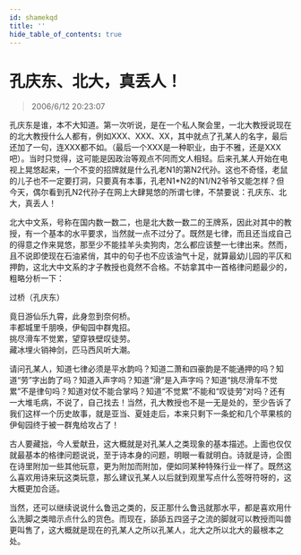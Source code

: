```yaml
---
id: shamekqd
title: ''
hide_table_of_contents: true
---
```


# 孔庆东、北大，真丢人！

> 2006/6/12 20:23:07

孔庆东是谁，本不大知道。第一次听说，是在一个私人聚会里，一北大教授说现在的北大教授什么人都有，例如XXX、XXX、XX，其中就点了孔某人的名字，最后还加了一句，连XXX都不如。（最后一个XXX是一种职业，由于不雅，还是XXX吧）。当时只觉得，这可能是因政治等观点不同而文人相轻。后来孔某人开始在电视上晃悠起来，一个不变的招牌就是什么孔老N1的第N2代孙。这也不奇怪，老鼠的儿子也不一定要打洞，只要真有本事，孔老N1*N2的N1/N2爷爷又能怎样？但今天，偶尔看到孔N2代孙子在网上大肆晃悠的所谓七律，不禁要说：孔庆东、北大，真丢人！
 
北大中文系，号称在国内数一数二，也是北大数一数二的王牌系，因此对其中的教授，有一个基本的水平要求，当然就一点不过分了。既然是七律，而且还当成自己的得意之作来晃悠，那至少不能挂羊头卖狗肉，怎么都应该整一七律出来。然而，且不说即使现在石油紧俏，其中的句子也不应该油气十足，就算最幼儿园的平仄和押韵，这北大中文系的才子教授也竟然不合格。不妨拿其中一首格律问题最少的，粗略分析一下：
 
过桥（孔庆东）
 
竟日游仙乐九霄，此身忽到奈何桥。<br/>
丰都城里千朋唤，伊甸园中群鬼招。<br/>
挑尽滑车不觉累，望穿铁壁叹徒劳。<br/>
藏冰埋火销神剑，匹马西风听大潮。

请问孔某人，知道七律必须是平水韵吗？知道二萧和四豪韵是不能通押的吗？知道“劳”字出韵了吗？知道入声字吗？知道“滑”是入声字吗？知道“挑尽滑车不觉累”不是律句吗？知道对仗不能合掌吗？知道“不觉累”不能和“叹徒劳”对吗？还有一大堆毛病，不说了，自己找去！当然，孔大教授也不是一无是处的，至少告诉了我们这样一个历史故事，就是亚当、夏娃走后，本来只剩下一条蛇和几个苹果核的伊甸园终于被一群鬼给攻占了！
 
古人要藏拙，今人爱献丑，这大概就是对孔某人之类现象的基本描述。上面也仅仅就最基本的格律问题说说，至于诗本身的问题，明眼一看就明白。诗就是诗，企图在诗里附加一些其他玩意，更为附加而附加，便如同某种特殊行业一样了。既然这么喜欢用诗来玩这类玩意，那么建议孔某人以后就到观里写点什么签呀符呀的，这大概更加合适。
 
当然，还可以继续说说什么鲁迅之类的，反正那什么鲁迅就那水平，都是喜欢用什么洗脚之类暗示点什么的货色。而现在，舔舔五四竖子之流的脚就可以教授而叫兽更叫售了，这大概就是现在的孔某人之所以孔某人，北大之所以北大的最根本之处。